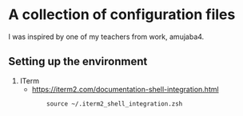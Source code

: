 # A collection of configuration files

I was inspired by one of my teachers from work, amujaba4.

## Setting up the environment

1. ITerm
   - https://iterm2.com/documentation-shell-integration.html
     ```shell
         source ~/.iterm2_shell_integration.zsh
      ```
